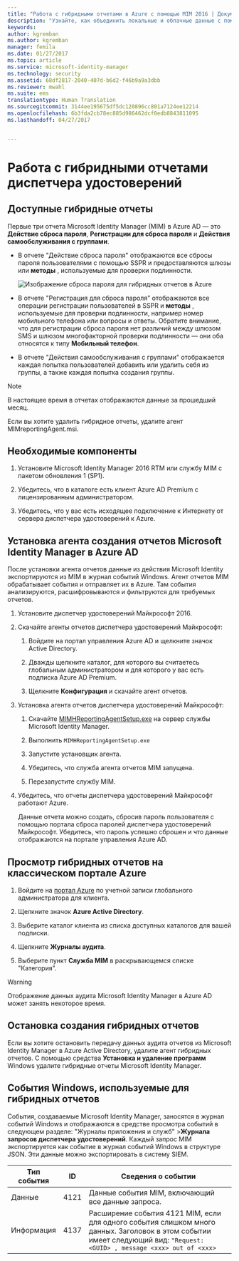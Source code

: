 ```yaml
---
title: "Работа с гибридными отчетами в Azure с помощью MIM 2016 | Документация Microsoft"
description: "Узнайте, как объединить локальные и облачные данные с помощью гибридных отчетов в Azure, а также как управлять этими отчетами и просматривать их."
keywords: 
author: kgremban
ms.author: kgremban
manager: femila
ms.date: 01/27/2017
ms.topic: article
ms.service: microsoft-identity-manager
ms.technology: security
ms.assetid: 68df2817-2040-407d-b6d2-f46b9a9a3dbb
ms.reviewer: mwahl
ms.suite: ems
translationtype: Human Translation
ms.sourcegitcommit: 3144ee195675df5dc120896cc801a7124ee12214
ms.openlocfilehash: 6b3fda2cb78ec885d986462dcf0edb8843811095
ms.lasthandoff: 04/27/2017


---
```


# <a name="working-with-identity-manager-hybrid-reporting"></a>Работа с гибридными отчетами диспетчера удостоверений

## <a name="available-hybrid-reports"></a>Доступные гибридные отчеты
Первые три отчета Microsoft Identity Manager (MIM) в Azure AD — это **Действие сброса пароля**, **Регистрации для сброса пароля** и **Действия самообслуживания с группами**.

-   В отчете "Действие сброса пароля" отображаются все сбросы пароля пользователями с помощью SSPR и предоставляются шлюзы или **методы** , используемые для проверки подлинности.

    ![Изображение сброса пароля для гибридных отчетов в Azure](media/MIM-Hybrid-passwordreset2.jpg)

-   В отчете "Регистрация для сброса пароля" отображаются все операции регистрации пользователей в SSPR и **методы** , используемые для проверки подлинности, например номер мобильного телефона или вопросы и ответы.
    Обратите внимание, что для регистрации сброса пароля нет различий между шлюзом SMS и шлюзом многофакторной проверки подлинности — они оба относятся к типу **Мобильный телефон**.

-   В отчете "Действия самообслуживания с группами" отображается каждая попытка пользователей добавить или удалить себя из группы, а также каждая попытка создания группы.

> [!NOTE]
> В настоящее время в отчетах отображаются данные за прошедший месяц.
>
> Если вы хотите удалить гибридное отчеты, удалите агент MIMreportingAgent.msi.

## <a name="prerequisites"></a>Необходимые компоненты

1.  Установите Microsoft Identity Manager 2016 RTM или службу MIM с пакетом обновления 1 (SP1).

2.  Убедитесь, что в каталоге есть клиент Azure AD Premium с лицензированным администратором.

3.  Убедитесь, что у вас есть исходящее подключение к Интернету от сервера диспетчера удостоверений к Azure.

## <a name="install-microsoft-identity-manager-reporting-agent-in-azure-ad"></a>Установка агента создания отчетов Microsoft Identity Manager в Azure AD
После установки агента отчетов данные из действия Microsoft Identity экспортируются из MIM в журнал событий Windows. Агент отчетов MIM обрабатывает события и отправляет их в Azure. Там события анализируются, расшифровываются и фильтруются для требуемых отчетов.

1.  Установите диспетчер удостоверений Майкрософт 2016.

2.  Скачайте агенты отчетов диспетчера удостоверений Майкрософт:

    1.  Войдите на портал управления Azure AD и щелкните значок Active Directory.

    2.  Дважды щелкните каталог, для которого вы считаетесь глобальным администратором и для которого у вас есть подписка Azure AD Premium.

    3.  Щелкните **Конфигурация** и скачайте агент отчетов.

3.  Установка агента отчетов диспетчера удостоверений Майкрософт:

    1.  Скачайте [MIMHReportingAgentSetup.exe](http://download.microsoft.com/download/7/3/1/731D81E1-8C1D-4382-B8EB-E7E7367C0BF2/MIMHReportingAgentSetup.exe) на сервер службы Microsoft Identity Manager.
    2.  Выполнить `MIMHReportingAgentSetup.exe` 
    3.  Запустите установщик агента.

    4.  Убедитесь, что служба агента отчетов MIM запущена.

    5.  Перезапустите службу MIM.

4.  Убедитесь, что отчеты диспетчера удостоверений Майкрософт работают Azure.

    Данные отчета можно создать, сбросив пароль пользователя с помощью портала сброса паролей диспетчера удостоверений Майкрософт. Убедитесь, что пароль успешно сброшен и что данные отображаются на портале управления Azure AD.

## <a name="view-hybrid-reports-in-the-azure-classic-portal"></a>Просмотр гибридных отчетов на классическом портале Azure

1.  Войдите на [портал Azure](https://portal.azure.com/) по учетной записи глобального администратора для клиента.

2.  Щелкните значок **Azure Active Directory**.

3.  Выберите каталог клиента из списка доступных каталогов для вашей подписки.

4.  Щелкните **Журналы аудита**.

5.  Выберите пункт **Служба MIM** в раскрывающемся списке "Категория".

> [!WARNING]
> Отображение данных аудита Microsoft Identity Manager в Azure AD может занять некоторое время.

## <a name="stop-creating-hybrid-reports"></a>Остановка создания гибридных отчетов
Если вы хотите остановить передачу данных аудита отчетов из Microsoft Identity Manager в Azure Active Directory, удалите агент гибридных отчетов. С помощью средства **Установка и удаление программ** Windows удалите гибридные отчеты Microsoft Identity Manager.

## <a name="windows-events-used-for-hybrid-reporting"></a>События Windows, используемые для гибридных отчетов
События, создаваемые Microsoft Identity Manager, заносятся в журнал событий Windows и отображаются в средстве просмотра событий в следующем разделе: "Журналы приложения и служб" &gt;**Журнала запросов диспетчера удостоверений**. Каждый запрос MIM экспортируется как событие в журнал событий Windows в структуре JSON. Эти данные можно экспортировать в систему SIEM.

|Тип события|ID|Сведения о событии|
|--------------|------|-----------------|
|Данные|4121|Данные события MIM, включающий все данные запроса.|
|Информация|4137|Расширение события 4121 MIM, если для одного события слишком много данных. Заголовок в этом событии имеет следующий вид: `"Request: <GUID> , message <xxx> out of <xxx>`|

